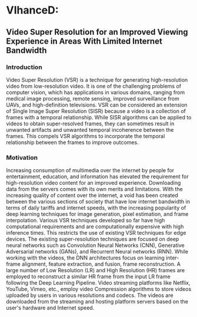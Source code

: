 # VIhanceD: 
## Video Super Resolution for an Improved Viewing Experience in Areas With Limited Internet Bandwidth
### Introduction
Video Super Resolution (VSR) is a technique for generating high-resolution video from low-resolution video. It is one of the challenging problems of computer vision, which has applications in various domains, ranging from medical image processing, remote sensing, improved surveillance from UAVs, and high-definition televisions. VSR can be considered an extension of Single Image Super Resolution (SISR) because a video is a collection of frames with a temporal relationship. While SISR algorithms can be applied to videos to obtain super-resolved frames, they can sometimes result in unwanted artifacts and unwanted temporal incoherence between the frames. This compels VSR algorithms to incorporate the temporal relationship between the frames to improve outcomes. 
### Motivation
Increasing consumption of multimedia over the internet by people for entertainment, education, and information has elevated the requirement for high-resolution video content for an improved experience. Downloading data from the servers comes with its own merits and limitations. With the increasing quality of content over the internet, a void has been created between the various sections of society that have low internet bandwidth in terms of daily tariffs and internet speeds, with the increasing popularity of deep learning techniques for image generation, pixel estimation, and frame interpolation. 
Various VSR techniques developed so far have high computational requirements and are computationally expensive with high inference times. This restricts the use of existing VSR techniques for edge devices. The existing super-resolution techniques are focused on deep neural networks such as Convolution Neural Networks (CNN), Generative Adversarial networks (GANs), and Recurrent Neural networks (RNN). While working with the videos, the DNN architectures focus on learning inter-frame alignment, feature extraction, and fusion, frame reconstruction. A large number of Low Resolution (LR) and High Resolution (HR) frames are employed to reconstruct a similar HR frame from the input LR frame following the Deep Learning Pipeline. 
Video streaming platforms like Netflix, YouTube, Vimeo, etc., employ video Compression algorithms to store videos uploaded by users in various resolutions and codecs. The videos are downloaded from the streaming and hosting platform servers based on the user's hardware and Internet speed. 
